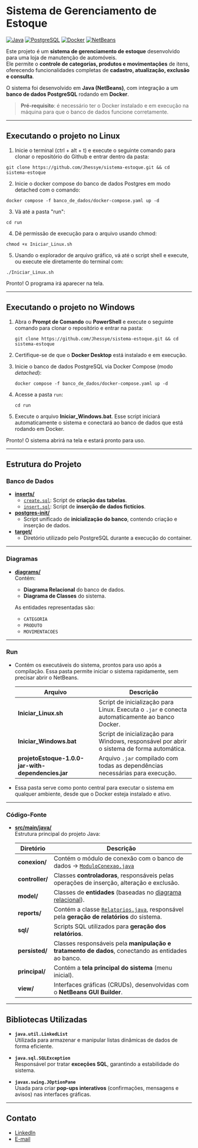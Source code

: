 # Sistema de Gerenciamento de Estoque

[![Java](https://img.shields.io/badge/Java-ED8B00?style=for-the-badge&logo=openjdk&logoColor=white)](https://www.java.com/)
[![PostgreSQL](https://img.shields.io/badge/PostgreSQL-316192?style=for-the-badge&logo=postgresql&logoColor=white)](https://www.postgresql.org/)
[![Docker](https://img.shields.io/badge/Docker-2496ED?style=for-the-badge&logo=docker&logoColor=white)](https://www.docker.com/)
[![NetBeans](https://img.shields.io/badge/NetBeans-1B6AC6?style=for-the-badge&logo=apache-netbeans-ide&logoColor=white)](https://netbeans.apache.org/)

Este projeto é um **sistema de gerenciamento de estoque** desenvolvido para uma loja de manutenção de automóveis.  
Ele permite o **controle de categorias, produtos e movimentações** de itens, oferecendo funcionalidades completas de **cadastro, atualização, exclusão e consulta**.  

O sistema foi desenvolvido em **Java (NetBeans)**, com integração a um **banco de dados PostgreSQL** rodando em **Docker**.

> **Pré-requisito**: é necessário ter o Docker instalado e em execução na máquina para que o banco de dados funcione corretamente.

---

## Executando o projeto no Linux

1. Inicie o terminal (ctrl + alt + t) e execute o seguinte comando para clonar o repositório do Github e entrar dentro da pasta: 
```
git clone https://github.com/Jhessye/sistema-estoque.git && cd sistema-estoque
```
2.  Inicie o docker compose do banco de dados Postgres em modo detached com o comando:
```
docker compose -f banco_de_dados/docker-compose.yaml up -d
```
3. Vá até a pasta "run":
```
cd run
```
4. Dê permissão de execução para o arquivo usando chmod:
```
chmod +x Iniciar_Linux.sh
```
5. Usando o explorador de arquivo gráfico, vá até o script shell e execute, ou execute ele diretamente do terminal com:
```
./Iniciar_Linux.sh
```
Pronto! O programa irá aparecer na tela.

---

## Executando o projeto no Windows

1. Abra o **Prompt de Comando** ou **PowerShell** e execute o seguinte comando para clonar o repositório e entrar na pasta:

   ```
   git clone https://github.com/Jhessye/sistema-estoque.git && cd sistema-estoque
   ```

2. Certifique-se de que o **Docker Desktop** está instalado e em execução.

3. Inicie o banco de dados PostgreSQL via Docker Compose (modo *detached*):

   ```
   docker compose -f banco_de_dados/docker-compose.yaml up -d
   ```

4. Acesse a pasta `run`:

   ```
   cd run
   ```

5. Execute o arquivo **Iniciar_Windows.bat**.
   Esse script iniciará automaticamente o sistema e conectará ao banco de dados que está rodando em Docker.

Pronto! O sistema abrirá na tela e estará pronto para uso.

---

## Estrutura do Projeto

### Banco de Dados
- **[inserts/](banco_de_dados/Inserts)**
  - [`create.sql`](banco_de_dados/Inserts/create.sql): Script de **criação das tabelas**.
  - [`insert.sql`](banco_de_dados/Inserts/insert.sql): Script de **inserção de dados fictícios**.
- **[postgres-init/](banco_de_dados/postgres-init)**  
  - Script unificado de **inicialização do banco**, contendo criação e inserção de dados.
- **[target/](banco_de_dados/target)**  
  - Diretório utilizado pelo PostgreSQL durante a execução do container.

---

### Diagramas
- **[diagrams/](diagrams)**  
  Contém:
  - **Diagrama Relacional** do banco de dados.  
  - **Diagrama de Classes** do sistema.
  
  As entidades representadas são:
  - `CATEGORIA`
  - `PRODUTO`
  - `MOVIMENTACOES`

---

### Run

- Contém os executáveis do sistema, prontos para uso após a compilação. Essa pasta permite iniciar o sistema rapidamente, sem precisar abrir o NetBeans.

  | Arquivo                                            | Descrição                                                                                       |
  | -------------------------------------------------- | ----------------------------------------------------------------------------------------------- |
  | **Iniciar_Linux.sh**                               | Script de inicialização para Linux. Executa o `.jar` e conecta automaticamente ao banco Docker. |
  | **Iniciar_Windows.bat**                            | Script de inicialização para Windows, responsável por abrir o sistema de forma automática.      |
  | **projetoEstoque-1.0.0-jar-with-dependencies.jar** | Arquivo `.jar` compilado com todas as dependências necessárias para execução.                   |

- Essa pasta serve como ponto central para executar o sistema em qualquer ambiente, desde que o Docker esteja instalado e ativo.
---

### Código-Fonte
- **[src/main/java/](src/main/java)**  
  Estrutura principal do projeto Java:

  | Diretório | Descrição |
  |------------|------------|
  | **conexion/** | Contém o módulo de conexão com o banco de dados → [`ModuloConexao.java`](src/main/java/conexion/ModuloConexao.java) |
  | **controller/** | Classes **controladoras**, responsáveis pelas operações de inserção, alteração e exclusão. |
  | **model/** | Classes de **entidades** (baseadas no [diagrama relacional](diagrams/DIAGRAMA_RELACIONAL_PEDIDOS.pdf)). |
  | **reports/** | Contém a classe [`Relatorios.java`](src/main/java/reports/Relatorios.java), responsável pela **geração de relatórios** do sistema. |
  | **sql/** | Scripts SQL utilizados para **geração dos relatórios**. |
  | **persisted/** | Classes responsáveis pela **manipulação e tratamento de dados**, conectando as entidades ao banco. |
  | **principal/** | Contém a **tela principal do sistema** (menu inicial). |
  | **view/** | Interfaces gráficas (CRUDs), desenvolvidas com o **NetBeans GUI Builder**. |

---

## Bibliotecas Utilizadas

- **`java.util.LinkedList`**  
  Utilizada para armazenar e manipular listas dinâmicas de dados de forma eficiente.
  
- **`java.sql.SQLException`**  
  Responsável por tratar **exceções SQL**, garantindo a estabilidade do sistema.
  
- **`javax.swing.JOptionPane`**  
  Usada para criar **pop-ups interativos** (confirmações, mensagens e avisos) nas interfaces gráficas.

---

## Contato

- [LinkedIn](https://www.linkedin.com/in/jhessye-lorrayne-924733243/)  
- [E-mail](mailto:ljhessye@gmail.com)










